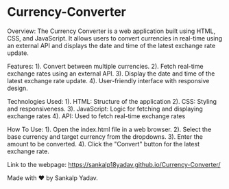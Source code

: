 # Currency-Converter

Overview:
 The Currency Converter is a web application built using HTML, CSS, and JavaScript. It allows users to convert currencies in real-time using an external API and displays the date and time of the latest exchange 
 rate update.

Features:
 1). Convert between multiple currencies.
 2). Fetch real-time exchange rates using an external API.
 3). Display the date and time of the latest exchange rate update.
 4). User-friendly interface with responsive design.

Technologies Used:
 1). HTML: Structure of the application
 2). CSS: Styling and responsiveness.
 3). JavaScript: Logic for fetching and displaying exchange rates
 4). API: Used to fetch real-time exchange rates

How To Use:
 1). Open the index.html file in a web browser.
 2). Select the base currency and target currency from the dropdowns.
 3). Enter the amount to be converted.
 4). Click the "Convert" button for the latest exchange rate.

Link to the webpage:
 https://sankalp18yadav.github.io/Currency-Converter/
 
Made with ❤️ by Sankalp Yadav.


